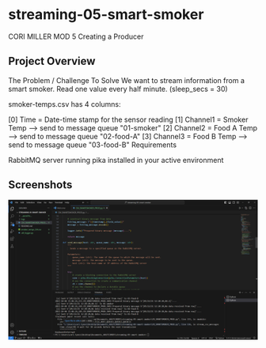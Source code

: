 # streaming-05-smart-smoker
CORI MILLER MOD 5 Creating a Producer

## Project Overview

The Problem / Challenge To Solve
We want to stream information from a smart smoker. Read one value every half minute. (sleep_secs = 30)

smoker-temps.csv has 4 columns:

[0] Time = Date-time stamp for the sensor reading
[1] Channel1 = Smoker Temp --> send to message queue "01-smoker"
[2] Channel2 = Food A Temp --> send to message queue "02-food-A"
[3] Channel3 = Food B Temp --> send to message queue "03-food-B"
Requirements

RabbitMQ server running
pika installed in your active environment

## Screenshots
![Alt text](image.png)